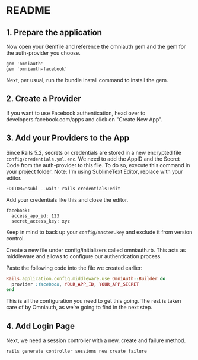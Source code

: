 # README

## 1. Prepare the application

Now open your Gemfile and reference the omniauth gem and the gem for the auth-provider you choose.

```
gem 'omniauth'
gem 'omniauth-facebook'
```

Next, per usual, run the bundle install command to install the gem.


## 2. Create a Provider

If you want to use Facebook authentication, head over to developers.facebook.com/apps and click on "Create New App". 


## 3. Add your Providers to the App

Since Rails 5.2, secrets or credentials are stored in a new encrypted file `config/credentials.yml.enc`. We need to add the AppID and the Secret Code from the auth-provider to this file. To do so, execute this command in your project folder. Note: I'm using SublimeText Editor, replace with your editor. 

`EDITOR='subl --wait' rails credentials:edit`

Add your credentials like this and close the editor.

```
facebook:
  access_app_id: 123
  secret_access_key: xyz
```

Keep in mind to back up your `config/master.key` and exclude it from version control. 

Create a new file under config/initializers called omniauth.rb. This acts as middleware and allows to configure our authentication process.

Paste the following code into the file we created earlier:

```ruby
Rails.application.config.middleware.use OmniAuth::Builder do
  provider :facebook, YOUR_APP_ID, YOUR_APP_SECRET
end
```

This is all the configuration you need to get this going. The rest is taken care of by Omniauth, as we’re going to find in the next step.


## 4. Add Login Page

Next, we need a session controller with a new, create and failure method.

```
rails generate controller sessions new create failure
```

